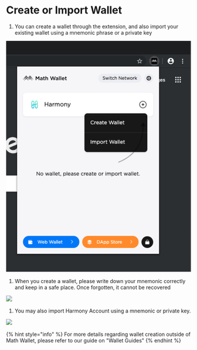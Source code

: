 # Create or Import Wallet

1. You can create a wallet through the extension, and also import your existing wallet using a mnemonic phrase or a private key

![](../../../.gitbook/assets/image-10.png)

1. When you create a wallet, please write down your mnemonic correctly and keep in a safe place. Once forgotten, it cannot be recovered

![](https://github.com/harmony-one/docs-home/tree/089b0540ff90a8902bf873eb245d2a19c7d1086c/.gitbook/assets/image%20%2823%29.png)

1. You may also import Harmony Account using a mnemonic or private key.

![](https://github.com/harmony-one/docs-home/tree/089b0540ff90a8902bf873eb245d2a19c7d1086c/.gitbook/assets/image%20%2826%29.png)

{% hint style="info" %}
For more details regarding wallet creation outside of Math Wallet, please refer to our guide on "Wallet Guides"
{% endhint %}


